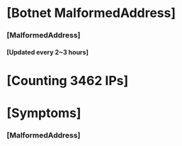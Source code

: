# [Botnet MalformedAddress]
### [MalformedAddress]
#### [Updated every 2~3 hours]

# [Counting 3462 IPs]

# [Symptoms] 
###   [MalformedAddress]
